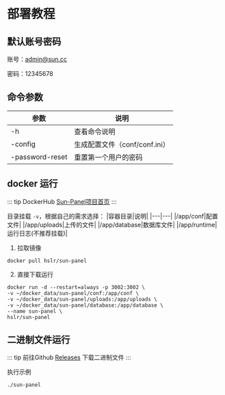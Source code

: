 # 部署教程

## 默认账号密码
账号：admin@sun.cc

密码：12345678

## 命令参数
|参数|说明|
|---|---|
|-h|查看命令说明|
|-config|生成配置文件（conf/conf.ini）|
|-password-reset|重置第一个用户的密码|


## docker 运行

::: tip
DockerHub [Sun-Panel项目首页](https://hub.docker.com/r/hslr/sun-panel) 
:::

目录挂载 `-v`，根据自己的需求选择：
|容器目录|说明|
|---|---|
|/app/conf|配置文件|
|/app/uploads|上传的文件|
|/app/database|数据库文件|
|/app/runtime|运行日志(不推荐挂载)|

1. 拉取镜像
```
docker pull hslr/sun-panel
```

2. 直接下载运行
```
docker run -d --restart=always -p 3002:3002 \
-v ~/docker_data/sun-panel/conf:/app/conf \
-v ~/docker_data/sun-panel/uploads:/app/uploads \
-v ~/docker_data/sun-panel/database:/app/database \
--name sun-panel \
hslr/sun-panel
```

## 二进制文件运行

::: tip
前往Github  [Releases](https://github.com/hslr-s/sun-panel/releases) 下载二进制文件
:::


执行示例

```sh
./sun-panel
```



